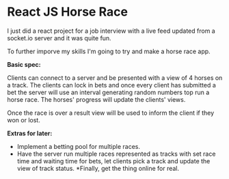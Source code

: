 # React JS Horse Race
I just did a react project for a job interview with a live feed updated from a socket.io server and it was quite fun.

To further imporve my skills I'm going to try and make a horse race app.

**Basic spec:**

Clients can connect to a server and be presented with a view of 4 horses on a track. 
The clients can lock in bets and once every client has submitted a bet the server will use an interval generating random numbers
top run a horse race. The horses' progress will update the clients' views.

Once the race is over a result view will be used to inform the client if they won or lost.

**Extras for later:**
* Implement a betting pool for multiple races.
* Have the server run multiple races represented as tracks with set race time and waiting time for bets, let clients pick a track 
and update the view of track status.
*Finally, get the thing online for real.
